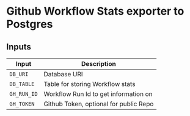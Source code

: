 # Github Workflow Stats exporter to Postgres

## Inputs

| Input               | Description                            |
| ------------------- | -------------------------------------- |
| `DB_URI`            | Database URI                           |
| `DB_TABLE`          | Table for storing Workflow stats       |
| `GH_RUN_ID`         | Workflow Run Id to get information on  |
| `GH_TOKEN`          | Github Token, optional for public Repo |
